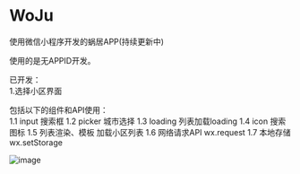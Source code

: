 # WoJu
使用微信小程序开发的蜗居APP(持续更新中)

使用的是无APPID开发。

已开发：    
1.选择小区界面  

包括以下的组件和API使用：  
1.1  input 搜索框
1.2  ​picker 城市选择
1.3  ​loading 列表加载loading​
1.4  icon 搜索图标
1.5  列表渲染、模板  加载小区列表
1.6  网络请求API wx.request
1.7  本地存储 wx.setStorage

![image](http://image18-c.poco.cn/mypoco/myphoto/20160929/15/18343359920160929152717072.gif?480x863_110)

